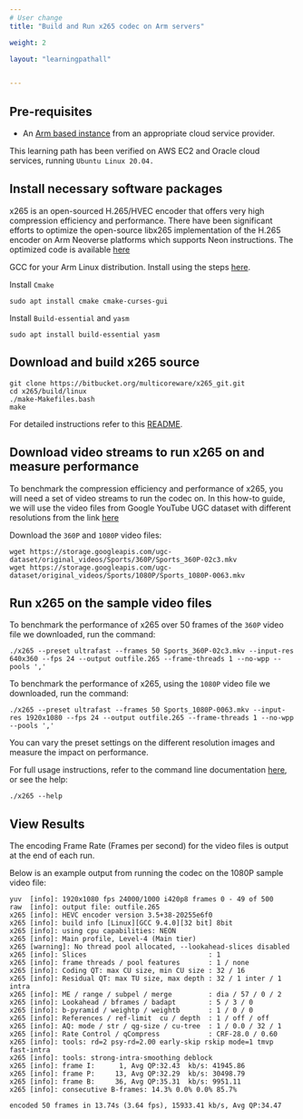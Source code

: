 ```yaml
---
# User change
title: "Build and Run x265 codec on Arm servers"

weight: 2

layout: "learningpathall"


---
```


## Pre-requisites

* An [Arm based instance](/learning-paths/cloud/providers) from an appropriate cloud service provider.

This learning path has been verified on AWS EC2 and Oracle cloud services, running `Ubuntu Linux 20.04.`

## Install necessary software packages

x265 is an open-sourced H.265/HVEC encoder that offers very high compression efficiency and performance. There have been significant efforts to optimize the open-source libx265 implementation of the H.265 encoder on Arm Neoverse platforms which supports Neon instructions. The optimized code is available [here](https://bitbucket.org/multicoreware/x265_git/)

GCC for your Arm Linux distribution. Install using the steps [here](/install-tools/gcc/#native).

Install `Cmake`
```console
sudo apt install cmake cmake-curses-gui
```
Install `Build-essential` and `yasm`
```console
sudo apt install build-essential yasm
```

## Download and build x265 source

```console
git clone https://bitbucket.org/multicoreware/x265_git.git
cd x265/build/linux
./make-Makefiles.bash
make
```
For detailed instructions refer to this [README](https://bitbucket.org/multicoreware/x265_git/src/master/build/README.txt).

## Download video streams to run x265 on and measure performance

To benchmark the compression efficiency and performance of x265, you will need a set of video streams to run the codec on. In this how-to guide, we will use the video files from Google YouTube UGC dataset with different resolutions from the link [here](https://console.cloud.google.com/storage/browser/ugc-dataset/original_videos/Sports)

Download the `360P` and `1080P` video files:
```console
wget https://storage.googleapis.com/ugc-dataset/original_videos/Sports/360P/Sports_360P-02c3.mkv
wget https://storage.googleapis.com/ugc-dataset/original_videos/Sports/1080P/Sports_1080P-0063.mkv
```

## Run x265 on the sample video files

To benchmark the performance of x265 over 50 frames of the `360P` video file we downloaded, run the command:
```console
./x265 --preset ultrafast --frames 50 Sports_360P-02c3.mkv --input-res 640x360 --fps 24 --output outfile.265 --frame-threads 1 --no-wpp --pools ','
```

To benchmark the performance of x265, using the `1080P` video file we downloaded, run the command:
```console
./x265 --preset ultrafast --frames 50 Sports_1080P-0063.mkv --input-res 1920x1080 --fps 24 --output outfile.265 --frame-threads 1 --no-wpp --pools ','
```
You can vary the preset settings on the different resolution images and measure the impact on performance.

For full usage instructions, refer to the command line documentation [here](https://x265.readthedocs.io/en/master/cli.html), or see the help:
```console
./x265 --help
```

## View Results

The encoding Frame Rate (Frames per second) for the video files is output at the end of each run.

Below is an example output from running the codec on the 1080P sample video file:
```
yuv  [info]: 1920x1080 fps 24000/1000 i420p8 frames 0 - 49 of 500
raw  [info]: output file: outfile.265
x265 [info]: HEVC encoder version 3.5+38-20255e6f0
x265 [info]: build info [Linux][GCC 9.4.0][32 bit] 8bit
x265 [info]: using cpu capabilities: NEON
x265 [info]: Main profile, Level-4 (Main tier)
x265 [warning]: No thread pool allocated, --lookahead-slices disabled
x265 [info]: Slices                              : 1
x265 [info]: frame threads / pool features       : 1 / none
x265 [info]: Coding QT: max CU size, min CU size : 32 / 16
x265 [info]: Residual QT: max TU size, max depth : 32 / 1 inter / 1 intra
x265 [info]: ME / range / subpel / merge         : dia / 57 / 0 / 2
x265 [info]: Lookahead / bframes / badapt        : 5 / 3 / 0
x265 [info]: b-pyramid / weightp / weightb       : 1 / 0 / 0
x265 [info]: References / ref-limit  cu / depth  : 1 / off / off
x265 [info]: AQ: mode / str / qg-size / cu-tree  : 1 / 0.0 / 32 / 1
x265 [info]: Rate Control / qCompress            : CRF-28.0 / 0.60
x265 [info]: tools: rd=2 psy-rd=2.00 early-skip rskip mode=1 tmvp fast-intra
x265 [info]: tools: strong-intra-smoothing deblock
x265 [info]: frame I:      1, Avg QP:32.43  kb/s: 41945.86
x265 [info]: frame P:     13, Avg QP:32.29  kb/s: 30498.79
x265 [info]: frame B:     36, Avg QP:35.31  kb/s: 9951.11
x265 [info]: consecutive B-frames: 14.3% 0.0% 0.0% 85.7%

encoded 50 frames in 13.74s (3.64 fps), 15933.41 kb/s, Avg QP:34.47
```
